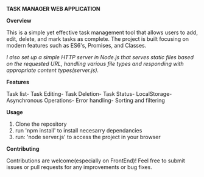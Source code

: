 **TASK MANAGER WEB APPLICATION**

**Overview**

This is a simple yet effective task management tool that allows users to add, edit, delete, and mark tasks as complete. The project is built focusing on modern features such as ES6's, Promises, and Classes.

*I also set up a simple HTTP server in Node.js that serves static files based on the requested URL, handling various file types and responding with appropriate content types(server.js).*

**Features**

Task list-
Task Editing-
Task Deletion-
Task Status-
LocalStorage-
Asynchronous Operations-
Error handling-
Sorting and filtering

**Usage**

1. Clone the repository
2. run 'npm install' to install necesarry dependancies
3. run: 'node server.js' to access the project in your browser

**Contributing**

Contributions are welcome(especially on FrontEnd)! 
Feel free to submit issues or pull requests for any improvements or bug fixes.

